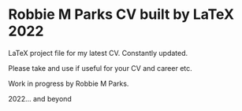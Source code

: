 # Robbie M Parks CV built by LaTeX 2022

LaTeX project file for my latest CV. Constantly updated.

Please take and use if useful for your CV and career etc.

Work in progress by Robbie M Parks.

2022... and beyond
